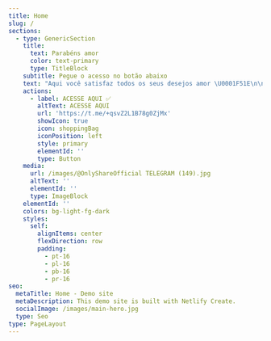 ```yaml
---
title: Home
slug: /
sections:
  - type: GenericSection
    title:
      text: Parabéns amor
      color: text-primary
      type: TitleBlock
    subtitle: Pegue o acesso no botão abaixo
    text: "Aqui você satisfaz todos os seus desejos amor \U0001F51E\n\n⚠️ Toda semana eu chamo alguém do grupo no particular para passar uma noite cmg com TUDO incluso \U0001F4A6\U0001F445\n"
    actions:
      - label: ACESSE AQUI ✅
        altText: ACESSE AQUI
        url: 'https://t.me/+qsvZ2L1B78g0ZjMx'
        showIcon: true
        icon: shoppingBag
        iconPosition: left
        style: primary
        elementId: ''
        type: Button
    media:
      url: /images/@OnlyShareOfficial TELEGRAM (149).jpg
      altText: ''
      elementId: ''
      type: ImageBlock
    elementId: ''
    colors: bg-light-fg-dark
    styles:
      self:
        alignItems: center
        flexDirection: row
        padding:
          - pt-16
          - pl-16
          - pb-16
          - pr-16
seo:
  metaTitle: Home - Demo site
  metaDescription: This demo site is built with Netlify Create.
  socialImage: /images/main-hero.jpg
  type: Seo
type: PageLayout
---
```

